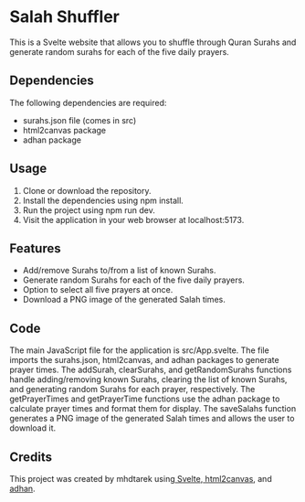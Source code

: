 # **Salah Shuffler**

This is a Svelte website that allows you to shuffle through Quran Surahs and generate random surahs for each of the five daily prayers.

## **Dependencies**

The following dependencies are required:

- surahs.json file (comes in src)
- html2canvas package
- adhan package

## **Usage**

1. Clone or download the repository.
2. Install the dependencies using npm install.
3. Run the project using npm run dev.
4. Visit the application in your web browser at localhost:5173.

## **Features**

- Add/remove Surahs to/from a list of known Surahs.
- Generate random Surahs for each of the five daily prayers.
- Option to select all five prayers at once.
- Download a PNG image of the generated Salah times.

## **Code**

The main JavaScript file for the application is src/App.svelte. The file imports the surahs.json, html2canvas, and adhan packages to generate prayer times.
The addSurah, clearSurahs, and getRandomSurahs functions handle adding/removing known Surahs, clearing the list of known Surahs, and generating random Surahs for each prayer, respectively.
The getPrayerTimes and getPrayerTime functions use the adhan package to calculate prayer times and format them for display.
The saveSalahs function generates a PNG image of the generated Salah times and allows the user to download it.

## **Credits**

This project was created by mhdtarek using[ Svelte](https://svelte.dev/),[ html2canvas](https://html2canvas.hertzen.com/), and[ adhan](https://github.com/batoulapps/adhan-js).
